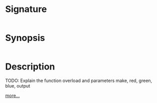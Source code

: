 # Signature
```vikid-signature
```

# Synopsis
```vikid-synopsis
```

# Description
TODO: Explain the function overload and parameters make, red, green, blue, output

[more...](https://en.wikipedia.org/wiki/RGB_color_model)